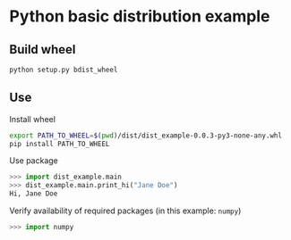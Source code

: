 # Python basic distribution example

## Build wheel
```bash
python setup.py bdist_wheel
```

## Use

Install wheel
```bash
export PATH_TO_WHEEL=$(pwd)/dist/dist_example-0.0.3-py3-none-any.whl
pip install PATH_TO_WHEEL
```

Use package
```python
>>> import dist_example.main
>>> dist_example.main.print_hi("Jane Doe")
Hi, Jane Doe
```

Verify availability of required packages (in this example: `numpy`)
```python
>>> import numpy
```